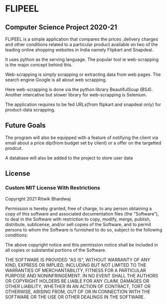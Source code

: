 # FLIPEEL
## Computer Science Project 2020-21

FLIPEEL is a simple application that compares the prices ,delivery charges and other conditions related to a particular product available on two of the leading online shopping websites in India namely Flipkart and Snapdeal.

It uses python as the serving language. The popular tool ie web-scrapping is the major concept behind this.

Web-scrapping is simply scrapping or extracting data from web pages. The search engine Google is all about web scrapping.

Here web-scrapping is done via the python library BeautifulSoup (BS4). Another intercative but slower library for web-scrapping is Selenium.

The application requires to be fed URLs(from flipkart and snapdeal only) for product-data scrapping.

## Future Goals
The program will also be equipped with a feature of notifying
the client via email about a price dip(from budget set by client) or a offer on the targetted prodcut.

A database will also be added to the project to store user data

## License

### Custom MIT License With Restrictions

Copyright 2021 Ritwik Bhardwaj

Permission is hereby granted, free of charge, to any person obtaining a copy of this software and
associated documentation files (the "Software"), to deal in the Software with restriction
to copy, modify, merge, publish, distribute, sublicense, and/or sell copies of the Software,
and to permit persons to whom the Software is furnished to do so, subject to the following conditions:

The above copyright notice and this permission notice shall be included in all copies or substantial portions of the Software.

THE SOFTWARE IS PROVIDED "AS IS", WITHOUT WARRANTY OF ANY KIND, EXPRESS OR IMPLIED, INCLUDING BUT NOT LIMITED TO THE WARRANTIES OF MERCHANTABILITY, FITNESS FOR A PARTICULAR PURPOSE AND NONINFRINGEMENT. IN NO EVENT SHALL THE AUTHORS OR COPYRIGHT HOLDERS BE LIABLE FOR ANY CLAIM, DAMAGES OR OTHER LIABILITY,
WHETHER IN AN ACTION OF CONTRACT, TORT OR OTHERWISE, ARISING FROM, OUT OF OR IN CONNECTION WITH THE SOFTWARE OR THE USE OR OTHER DEALINGS IN THE SOFTWARE.



